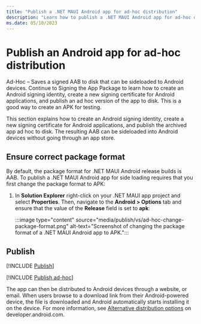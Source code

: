 ```yaml
---
title: "Publish a .NET MAUI Android app for ad-hoc distribution"
description: "Learn how to publish a .NET MAUI Android app for ad-hoc distribution."
ms.date: 05/10/2023
---
```


# Publish an Android app for ad-hoc distribution

<!--
https://learn.microsoft.com/en-us/xamarin/android/deploy-test/signing/?tabs=windows
-->

Ad-Hoc – Saves a signed AAB to disk that can be sideloaded to Android devices. Continue to Signing the App Package to learn how to create an Android signing identity, create a new signing certificate for Android applications, and publish an ad hoc version of the app to disk. This is a good way to create an APK for testing.

This section explains how to create an Android signing identity, create a new signing certificate for Android applications, and publish the archived app ad hoc to disk. The resulting AAB can be sideloaded into Android devices without going through an app store.

## Ensure correct package format

By default, the package format for .NET MAUI Android release builds is AAB. To publish a .NET MAUI Android app for side loading requires that you first change the package format to APK:

1. In **Solution Explorer** right-click on your .NET MAUI app project and select **Properties**. Then, navigate to the **Android > Options** tab and ensure that the value of the **Release** field is set to **apk**:

    :::image type="content" source="media/publish/vs/ad-hoc-change-package-format.png" alt-text="Screenshot of changing the package format of a .NET MAUI Android app to APK.":::

## Publish

[!INCLUDE [Publish](../includes/publish-vs.md)]

[!INCLUDE [Publish ad-hoc](../includes/publish-ad-hoc.md)]

The app can then be distributed to Android devices through a website, or email. When users browse to a download link from their Android-powered device, the file is downloaded and Android automatically starts installing it on the device. For more information, see [Alternative distribution options](https://developer.android.com/distribute/marketing-tools/alternative-distribution) on developer.android.com.
